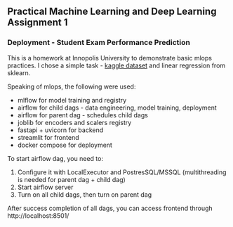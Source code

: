 ## Practical Machine Learning and Deep Learning Assignment 1
### Deployment - Student Exam Performance Prediction
This is a homework at Innopolis University to demonstrate basic mlops practices. I chose a simple task - [kaggle dataset](https://www.kaggle.com/datasets/lainguyn123/student-performance-factors) and linear regression from sklearn.

Speaking of mlops, the following were used:
- mlflow for model training and registry
- airflow for child dags - data engineering, model training, deployment
- airflow for parent dag - schedules child dags
- joblib for encoders and scalers registry
- fastapi + uvicorn for backend
- streamlit for frontend
- docker compose for deployment

To start airflow dag, you need to:
1. Configure it with LocalExecutor and PostresSQL/MSSQL (multithreading is needed for parent dag + child dag)
2. Start airflow server
3. Turn on all child dags, then turn on parent dag

After success completion of all dags, you can access frontend through http://localhost:8501/
